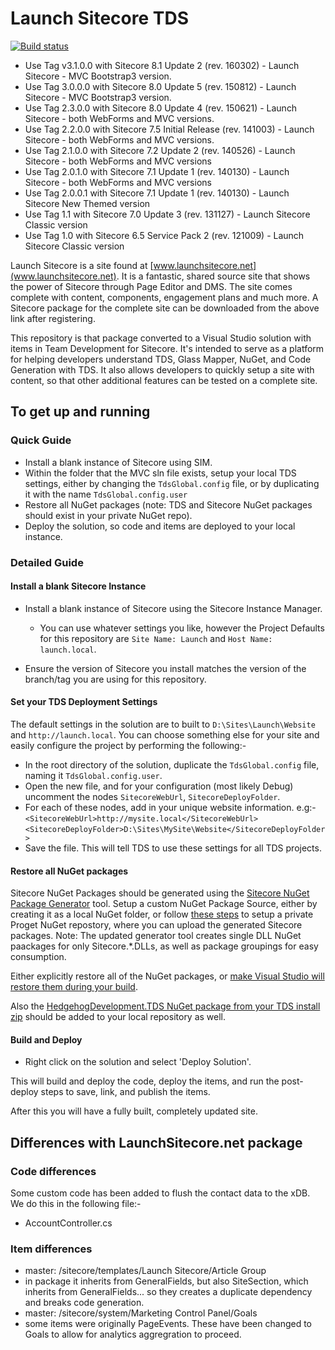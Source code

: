# Launch Sitecore TDS #

[![Build status](https://ci.appveyor.com/api/projects/status/taxr71bl03mev0vc?svg=true)](https://ci.appveyor.com/project/SeanHolmesby/launchsitecoretds/branch/master)

- Use Tag v3.1.0.0 with Sitecore 8.1 Update 2 (rev. 160302) - Launch Sitecore - MVC Bootstrap3 version.
- Use Tag 3.0.0.0 with Sitecore 8.0 Update 5 (rev. 150812) - Launch Sitecore - MVC Bootstrap3 version.
- Use Tag 2.3.0.0 with Sitecore 8.0 Update 4 (rev. 150621) - Launch Sitecore - both WebForms and MVC versions.
- Use Tag 2.2.0.0 with Sitecore 7.5 Initial Release (rev. 141003) - Launch Sitecore - both WebForms and MVC versions.
- Use Tag 2.1.0.0 with Sitecore 7.2 Update 2 (rev. 140526) - Launch Sitecore - both WebForms and MVC versions
- Use Tag 2.0.1.0 with Sitecore 7.1 Update 1 (rev. 140130) - Launch Sitecore - both WebForms and MVC versions
- Use Tag 2.0.0.1 with Sitecore 7.1 Update 1 (rev. 140130) - Launch Sitecore New Themed version
- Use Tag 1.1 with Sitecore 7.0 Update 3 (rev. 131127) - Launch Sitecore Classic version
- Use Tag 1.0 with Sitecore 6.5 Service Pack 2 (rev. 121009) - Launch Sitecore Classic version


Launch Sitecore is a site found at [www.launchsitecore.net](www.launchsitecore.net). It is a fantastic, shared source site that shows the power of Sitecore through Page Editor and DMS. The site comes complete with content, components, engagement plans and much more. A Sitecore package for the complete site can be downloaded from the above link after registering.

This repository is that package converted to a Visual Studio solution with items in Team Development for Sitecore. It's intended to serve as a platform for helping developers understand TDS, Glass Mapper, NuGet, and Code Generation with TDS. It also allows developers to quickly setup a site with content, so that other additional features can be tested on a complete site.


## To get up and running ##
### Quick Guide ###
- Install a blank instance of Sitecore using SIM.
- Within the folder that the MVC sln file exists, setup your local TDS settings, either by changing the `TdsGlobal.config` file, or by duplicating it with the name `TdsGlobal.config.user`
- Restore all NuGet packages (note: TDS and Sitecore NuGet packages should exist in your private NuGet repo).
- Deploy the solution, so code and items are deployed to your local instance.

### Detailed Guide ###

#### Install a blank Sitecore Instance ####
- Install a blank instance of Sitecore using the Sitecore Instance Manager.
	- You can use whatever settings you like, however the Project Defaults for this repository are `Site Name: Launch` and `Host Name: launch.local`.
	 
- Ensure the version of Sitecore you install matches the version of the branch/tag you are using for this repository.

#### Set your TDS Deployment Settings ####
The default settings in the solution are to built to `D:\Sites\Launch\Website` and `http://launch.local`. You can choose something else for your site and easily configure the project by performing the following:-

- In the root directory of the solution, duplicate the `TdsGlobal.config` file, naming it `TdsGlobal.config.user`.
- Open the new file, and for your configuration (most likely Debug) uncomment the nodes `SitecoreWebUrl`, `SitecoreDeployFolder`.
 - For each of these nodes, add in your unique website information. e.g:- <br />
   `<SitecoreWebUrl>http://mysite.local</SitecoreWebUrl>`<br />
   `<SitecoreDeployFolder>D:\Sites\MySite\Website</SitecoreDeployFolder>`<br />
- Save the file. This will tell TDS to use these settings for all TDS projects.

#### Restore all NuGet packages ####
Sitecore NuGet Packages should be generated using the [Sitecore NuGet Package Generator](https://bitbucket.org/seanholmesby/sitecore-nuget-packages-generator) tool. Setup a custom NuGet Package Source, either by creating it as a local NuGet folder, or follow [these steps](http://blog.alen.pw/2014/10/internal-sitecore-nuget-server.html) to setup a private Proget NuGet repostory, where you can upload the generated Sitecore packages.
Note: The updated generator tool creates single DLL NuGet paackages for only Sitecore.*.DLLs, as well as package groupings for easy consumption.

Either explicitly restore all of the NuGet packages, or [make Visual Studio will restore them during your build](http://www.codeproject.com/Articles/680678/Keep-Nuget-Packages-Out-of-Source-Control-with-Nug).

Also the [HedgehogDevelopment.TDS NuGet package from your TDS install zip](http://hedgehogdevelopment.github.io/tds/chapter5.html#tds-builds-using-cloud-servers) should be added to your local repository as well. 

#### Build and Deploy ####
- Right click on the solution and select 'Deploy Solution'.

This will build and deploy the code, deploy the items, and run the post-deploy steps to save, link, and publish the items.

After this you will have a fully built, completely updated site.


## Differences with LaunchSitecore.net package ##
### Code differences ###
Some custom code has been added to flush the contact data to the xDB. We do this in the following file:-

 - AccountController.cs

### Item differences ###

 - master: /sitecore/templates/Launch Sitecore/Article Group
  - in package it inherits from GeneralFields, but also SiteSection, which inherits from GeneralFields... so they creates a duplicate dependency and breaks code generation.
 - master: /sitecore/system/Marketing Control Panel/Goals
  - some items were originally PageEvents. These have been changed to Goals to allow for analytics aggregration to proceed.
 




